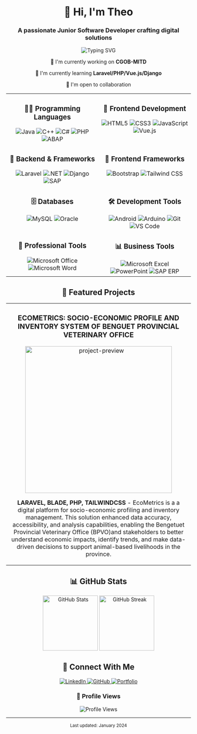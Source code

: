 <h1 align="center">👋 Hi, I'm Theo</h1>
<h3 align="center">A passionate Junior Software Developer crafting digital solutions</h3>

<p align="center">
  <img src="https://readme-typing-svg.demolab.com?font=Fira+Code&pause=1000&color=2D9ECF&center=true&vCenter=true&width=435&lines=Junior+Software+Developer;Always+learning+new+things;Building+the+future+with+code" alt="Typing SVG" />
</p>

<div align="center">
  
  🔭 I'm currently working on **CGOB-MITD**
  
  🌱 I'm currently learning **Laravel/PHP/Vue.js/Django**
  
  👯 I'm open to collaboration
  
</div>

<table align="center">
  <tr>
    <td valign="top" width="50%">
      <h3 align="center">👨‍💻 Programming Languages</h3>
      <div align="center">
        <img src="https://img.shields.io/badge/Java-ED8B00?style=for-the-badge&logo=openjdk&logoColor=white" alt="Java" />
        <img src="https://img.shields.io/badge/C++-00599C?style=for-the-badge&logo=cplusplus&logoColor=white" alt="C++" />
        <img src="https://img.shields.io/badge/C%23-239120?style=for-the-badge&logo=c-sharp&logoColor=white" alt="C#" />
        <img src="https://img.shields.io/badge/PHP-777BB4?style=for-the-badge&logo=php&logoColor=white" alt="PHP" />
        <img src="https://img.shields.io/badge/ABAP-0FAAFF?style=for-the-badge&logo=sap&logoColor=white" alt="ABAP" />
      </div>
    </td>
    <td valign="top" width="50%">
      <h3 align="center">🎨 Frontend Development</h3>
      <div align="center">
        <img src="https://img.shields.io/badge/HTML5-E34F26?style=for-the-badge&logo=html5&logoColor=white" alt="HTML5" />
        <img src="https://img.shields.io/badge/CSS3-1572B6?style=for-the-badge&logo=css3&logoColor=white" alt="CSS3" />
        <img src="https://img.shields.io/badge/JavaScript-F7DF1E?style=for-the-badge&logo=javascript&logoColor=black" alt="JavaScript" />
        <img src="https://img.shields.io/badge/Vue.js-4FC08D?style=for-the-badge&logo=vue.js&logoColor=white" alt="Vue.js" />
      </div>
    </td>
  </tr>
  
  <tr>
    <td valign="top" width="50%">
      <h3 align="center">🔨 Backend & Frameworks</h3>
      <div align="center">
        <img src="https://img.shields.io/badge/Laravel-FF2D20?style=for-the-badge&logo=laravel&logoColor=white" alt="Laravel" />
        <img src="https://img.shields.io/badge/.NET-512BD4?style=for-the-badge&logo=dotnet&logoColor=white" alt=".NET" />
        <img src="https://img.shields.io/badge/Django-092E20?style=for-the-badge&logo=django&logoColor=white" alt="Django" />
        <img src="https://img.shields.io/badge/SAP-0FAAFF?style=for-the-badge&logo=sap&logoColor=white" alt="SAP" />
      </div>
    </td>
    <td valign="top" width="50%">
      <h3 align="center">💅 Frontend Frameworks</h3>
      <div align="center">
        <img src="https://img.shields.io/badge/Bootstrap-7952B3?style=for-the-badge&logo=bootstrap&logoColor=white" alt="Bootstrap" />
        <img src="https://img.shields.io/badge/Tailwind_CSS-06B6D4?style=for-the-badge&logo=tailwind-css&logoColor=white" alt="Tailwind CSS" />
      </div>
    </td>
  </tr>
  
  <tr>
    <td valign="top" width="50%">
      <h3 align="center">🗄️ Databases</h3>
      <div align="center">
        <img src="https://img.shields.io/badge/MySQL-4479A1?style=for-the-badge&logo=mysql&logoColor=white" alt="MySQL" />
        <img src="https://img.shields.io/badge/Oracle-F80000?style=for-the-badge&logo=oracle&logoColor=white" alt="Oracle" />
      </div>
    </td>
    <td valign="top" width="50%">
      <h3 align="center">🛠️ Development Tools</h3>
      <div align="center">
        <img src="https://img.shields.io/badge/Android-3DDC84?style=for-the-badge&logo=android&logoColor=white" alt="Android" />
        <img src="https://img.shields.io/badge/Arduino-00979D?style=for-the-badge&logo=arduino&logoColor=white" alt="Arduino" />
        <img src="https://img.shields.io/badge/Git-F05032?style=for-the-badge&logo=git&logoColor=white" alt="Git" />
        <img src="https://img.shields.io/badge/VS_Code-007ACC?style=for-the-badge&logo=visual-studio-code&logoColor=white" alt="VS Code" />
      </div>
    </td>
  </tr>
  
  <tr>
    <td valign="top" width="50%">
      <h3 align="center">💼 Professional Tools</h3>
      <div align="center">
        <img src="https://img.shields.io/badge/Microsoft_Office-D83B01?style=for-the-badge&logo=microsoft-office&logoColor=white" alt="Microsoft Office" />
        <img src="https://img.shields.io/badge/Microsoft_Word-2B579A?style=for-the-badge&logo=microsoft-word&logoColor=white" alt="Microsoft Word" />
      </div>
    </td>
    <td valign="top" width="50%">
      <h3 align="center">📊 Business Tools</h3>
      <div align="center">
        <img src="https://img.shields.io/badge/Microsoft_Excel-217346?style=for-the-badge&logo=microsoft-excel&logoColor=white" alt="Microsoft Excel" />
        <img src="https://img.shields.io/badge/Microsoft_PowerPoint-B7472A?style=for-the-badge&logo=microsoft-powerpoint&logoColor=white" alt="PowerPoint" />
        <img src="https://img.shields.io/badge/SAP_ERP-0FAAFF?style=for-the-badge&logo=sap&logoColor=white" alt="SAP ERP" />
      </div>
    </td>
  </tr>
</table>

<h2 align="center">🌟 Featured Projects</h2>

<div align="center">
  <table>
    <tr>
      <td width="100%">
        <h3 align="center">ECOMETRICS: SOCIO-ECONOMIC PROFILE AND INVENTORY SYSTEM OF BENGUET PROVINCIAL VETERINARY OFFICE</h3>
        <div align="center">
          <a href="https://github.com/AlterThego/PVO-EcoMetrics" target="_blank">
            <img src="https://github-readme-stats.vercel.app/api/pin/?username=AlterThego&repo=PVO-EcoMetrics&theme=tokyonight" width="400" alt="project-preview">
          </a>
          <p><strong>LARAVEL, BLADE, PHP, TAILWINDCSS</strong> - EcoMetrics is a a digital platform for socio-economic profiling and inventory management. This solution enhanced data accuracy, accessibility, and analysis capabilities, enabling the Bengetuet Provincial Veterinary Office (BPVO)and stakeholders to better understand economic impacts, identify trends, and make data-driven decisions to support animal-based livelihoods in the province.</p>
        </div>
      </td>
    </tr>
  </table>
</div>

<h2 align="center">📊 GitHub Stats</h2>

<div align="center">
  <img src="https://github-readme-stats.vercel.app/api?username=AlterThego&show_icons=true&theme=tokyonight" alt="GitHub Stats" height="150">
  <img src="https://github-readme-streak-stats.herokuapp.com/?user=AlterThego&theme=tokyonight" alt="GitHub Streak" height="150">
</div>

<h2 align="center">🤝 Connect With Me</h2>

<div align="center">
  <a href="https://www.linkedin.com/in/theodore-suaking-30b878333/">
    <img src="https://img.shields.io/badge/LinkedIn-0077B5?style=for-the-badge&logo=linkedin&logoColor=white" alt="LinkedIn">
  </a>
  <a href="https://github.com/AlterThego">
    <img src="https://img.shields.io/badge/GitHub-100000?style=for-the-badge&logo=github&logoColor=white" alt="GitHub">
  </a>
  <a href="https://alterthego.github.io/">
    <img src="https://img.shields.io/badge/Portfolio-FF5722?style=for-the-badge&logo=google-chrome&logoColor=white" alt="Portfolio">
  </a>
</div>

<div align="center">
  <h3>🎯 Profile Views</h3>
  <img src="https://komarev.com/ghpvc/?username=AlterThego&style=flat-square&color=blue" alt="Profile Views"/>
</div>

---

<div align="center">
  <sup>Last updated: January 2024</sup>
</div>